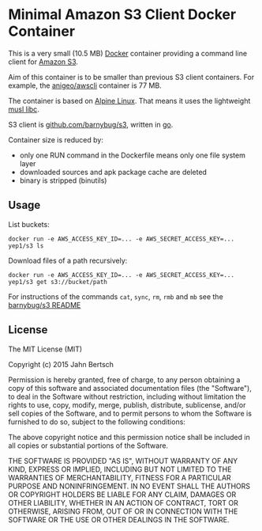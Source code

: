 Minimal Amazon S3 Client Docker Container
=========================================

This is a very small (10.5 MB) [Docker](https://www.docker.com) container providing a command line client for [Amazon S3](https://aws.amazon.com/s3).

Aim of this container is to be smaller than previous S3 client containers. For example, the [anigeo/awscli](https://registry.hub.docker.com/u/anigeo/awscli) container is 77 MB.

The container is based on [Alpine Linux](http://alpinelinux.org). That means it uses the lightweight [musl libc](http://www.musl-libc.org).

S3 client is [github.com/barnybug/s3](https://github.com/barnybug/s3), written in [go](https://golang.org).

Container size is reduced by:

  - only one RUN command in the Dockerfile means only one file system layer
  - downloaded sources and apk package cache are deleted
  - binary is stripped (binutils)

Usage
-----

List buckets:

    docker run -e AWS_ACCESS_KEY_ID=... -e AWS_SECRET_ACCESS_KEY=... yep1/s3 ls

Download files of a path recursively:

    docker run -e AWS_ACCESS_KEY_ID=... -e AWS_SECRET_ACCESS_KEY=... yep1/s3 get s3://bucket/path

For instructions of the commands `cat`, `sync`, `rm`, `rmb` and `mb` see the [barnybug/s3 README](https://github.com/barnybug/s3#usage)

License
-------

The MIT License (MIT)

Copyright (c) 2015 Jahn Bertsch

Permission is hereby granted, free of charge, to any person obtaining a copy
of this software and associated documentation files (the "Software"), to deal
in the Software without restriction, including without limitation the rights
to use, copy, modify, merge, publish, distribute, sublicense, and/or sell
copies of the Software, and to permit persons to whom the Software is
furnished to do so, subject to the following conditions:

The above copyright notice and this permission notice shall be included in all
copies or substantial portions of the Software.

THE SOFTWARE IS PROVIDED "AS IS", WITHOUT WARRANTY OF ANY KIND, EXPRESS OR
IMPLIED, INCLUDING BUT NOT LIMITED TO THE WARRANTIES OF MERCHANTABILITY,
FITNESS FOR A PARTICULAR PURPOSE AND NONINFRINGEMENT. IN NO EVENT SHALL THE
AUTHORS OR COPYRIGHT HOLDERS BE LIABLE FOR ANY CLAIM, DAMAGES OR OTHER
LIABILITY, WHETHER IN AN ACTION OF CONTRACT, TORT OR OTHERWISE, ARISING FROM,
OUT OF OR IN CONNECTION WITH THE SOFTWARE OR THE USE OR OTHER DEALINGS IN THE
SOFTWARE.
